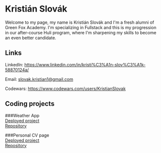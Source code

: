 # Kristián Slovák

Welcome to my page, my name is Kristián Slovák and I'm a fresh alumni of Green Fox Academy. I'm specializing in Fullstack and this is my progression in our after-course Huli program, where I'm sharpening my skills to become an even better candidate.

## Links
LinkedIn: https://www.linkedin.com/in/kristi%C3%A1n-slov%C3%A1k-58870124a/

Email: slovak.kristian1@gmail.com

Codewars: https://www.codewars.com/users/KristianSlovak

## Coding projects
###Weather App   
[Deployed project](https://weather-app-nu-steel.vercel.app/)   
[Repository](https://github.com/KristianSlovak/weatherApp)   
   

###Personal CV page   
[Deployed project](https://kristianslovak.github.io/Personalized-CV/)   
[Repository](https://github.com/KristianSlovak/Personalized-CV)   




